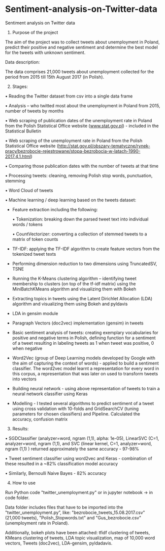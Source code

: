 # Sentiment-analysis-on-Twitter-data
Sentiment analysis on Twitter data

1. Purpose of the project

The aim of the project was to collect tweets about unemployment in Poland, predict their positive and negative sentiment and determine the best model for the tweets with unknown sentiment.

Data description:

The data comprises 21,000 tweets about unemployment collected for the period from 2015 till 15th August 2017 (in Polish).

2. Stages:

•	Reading the Twitter dataset from csv into a single data frame

•	Analysis – who twitted most about the unemployment in Poland from 2015, number of tweets by months

•	Web scraping of publication dates of the unemployment rate in Poland from the Polish Statistical Office website (www.stat.gov.pl)  -     included in the Statistical Bulletin 

•	Web scraping of the unemployment rate in Poland from the Polish Statistical Office website 
	(http://stat.gov.pl/obszary-tematyczne/rynek-pracy/bezrobocie-rejestrowane/stopa-bezrobocia-w-latach-1990-2017,4,1.html)  

•	Comparing those publication dates with the number of tweets at that time 

•	Processing tweets: cleaning, removing Polish stop words, punctuation, stemming 

•	Word Cloud of tweets

•	Machine learning / deep learning based on the tweets dataset:

- Feature extraction including the following:

	• Tokenization: breaking down the parsed tweet text into individual words / tokens

	• CountVectorizer: converting a collection of stemmed tweets to a matrix of token counts 

- TF-IDF: applying the TF-IDF algorithm to create feature vectors from the tokenized tweet texts 
	
- Performing dimension reduction to two dimensions using TruncatedSV, TSNE 
	
- Running the K-Means clustering algorithm – identifying tweet membership to clusters (on top of the tf-idf matrix) using the             MiniBatchKMeans algorithm and visualizing them with Bokeh
	
- Extracting topics in tweets using the Latent Dirichlet Allocation (LDA) algorithm and visualizing them using Bokeh and pyldavis
	
- LDA in gensim module
	
- Paragraph Vectors (doc2vec) implementation (gensim) in tweets
	
- Basic sentiment analysis of tweets: creating exemplary vocabularies for positive and negative terms in Polish, defining function for 	 a sentiment of a tweet resulting in labeling tweets as 1 when tweet was positive, 0 when negative 
	
- Word2Vec (group of Deep Learning models developed by Google with the aim of capturing the context of words) - applied to build a 		 sentiment classifier. The word2vec model learnt a representation for every word in this corpus, a representation that was later    	  on used to transform tweets into vectors
	
- Building neural network - using above representation of tweets to train a neural network classifier using Keras 
	
- Modelling - I tested several algorithms to predict sentiment of a tweet using cross validation with 10-folds and GridSearchCV   		(tuning parameters for chosen classifiers) and Pipeline. Calculated the accuracy, confusion matrix
	
3. Results:

•	SGDClassifier (analyzer=word, ngram (1,1), alpha: 1e-05), LinearSVC (C=1, analyzer=word, ngram (1,1), and SVC (linear kernel, C=1, 	   	 analyzer=word, ngram (1,1) ) returned approximately the same accuracy - 97-98%

•	Tweet sentiment classifier using word2vec and Keras - combination of these resulted in a ~82% classification model accuracy

•	Similarly, Bernoulli Naive Bayes - 82% accuracy

4. How to use

Run Python code "twitter_unemployment.py" or in jupyter notebook -> in code folder.

Data folder includes files that have to be imported into the "twitter_unemployment.py”, like: "bezrobocie_tweets_15.08.2017.csv" (21,000 tweets), "Polish_Stopwords.txt" and "Gus_bezrobocie.csv" (unemployment rate in Poland).

Additionally, bokeh plots have been attached: tfidf clustering of tweets, KMeans clustering of tweets, LDA topic visualization, map of 10,000 word vectors, Tweets (doc2vec), LDA-gensim, pyldadavis.

